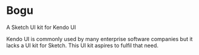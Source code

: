 # Bogu
A Sketch UI kit for Kendo UI

Kendo UI is commonly used by many enterprise software companies but it lacks a UI kit for Sketch. This UI kit aspires to fulfil that need.

